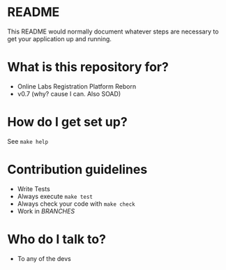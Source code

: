 # README #

This README would normally document whatever steps are necessary to get your application up and running.

# What is this repository for? #

* Online Labs Registration Platform Reborn
* v0.7 (why? cause I can. Also SOAD)

# How do I get set up? #

See `make help`

# Contribution guidelines ###

* Write Tests
* Always execute `make test`
* Always check your code with `make check`
* Work in *BRANCHES*


# Who do I talk to? #

* To any of the devs

